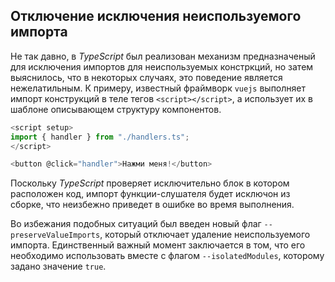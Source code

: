 ## Отключение исключения неиспользуемого импорта

Не так давно, в _TypeScript_ был реализован механизм предназначеный для исключения импортов для неиспользуемых констркций, но затем выяснилось, что в некоторых случаях, это поведение является нежелатильным. К примеру, известный фраймворк `vuejs` выполняет импорт конструкций в теле тегов `<script></script>`, а использует их в шаблоне описывающем структуру компонентов.

`````ts
<script setup>
import { handler } from "./handlers.ts";
</script>

<button @click="handler">Нажми меня!</button>
`````

Поскольку _TypeScript_ проверяет исключительно блок в котором расположен код, импорт функции-слушателя будет исключон из сборке, что неизбежно приведет в ошибке во время выполнения.

Во избежания подобных ситуаций был введен новый флаг `--preserveValueImports`, который отключает удаление неиспользуемого импорта. Единственный важный момент заключается в том, что его необходимо использовать вместе с флагом `--isolatedModules`, которому задано значение `true`.
